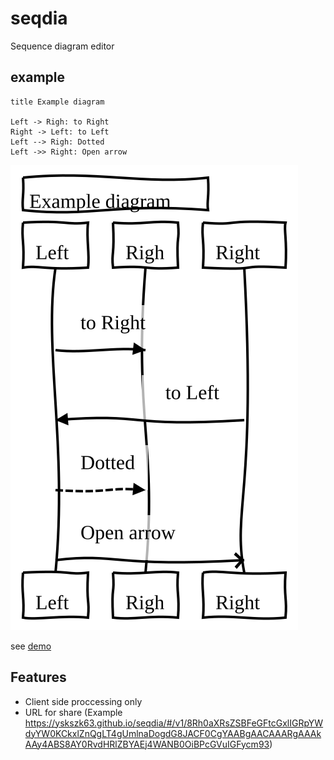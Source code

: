 # seqdia
Sequence diagram editor

## example

```
title Example diagram

Left -> Righ: to Right
Right -> Left: to Left
Left --> Righ: Dotted
Left ->> Right: Open arrow
```

![Example](./example.svg)

see [demo](https://yskszk63.github.io/seqdia/#/v1/8Rh0aXRsZSBFeGFtcGxlIGRpYWdyYW0KCkxlZnQgLT4gUmlnaDogdG8JACF0CgYAABgAACAAARgAAAkAAy4ABS8AY0RvdHRlZBYAEj4WANB0OiBPcGVuIGFycm93)

## Features

- Client side proccessing only
- URL for share (Example https://yskszk63.github.io/seqdia/#/v1/8Rh0aXRsZSBFeGFtcGxlIGRpYWdyYW0KCkxlZnQgLT4gUmlnaDogdG8JACF0CgYAABgAACAAARgAAAkAAy4ABS8AY0RvdHRlZBYAEj4WANB0OiBPcGVuIGFycm93)
